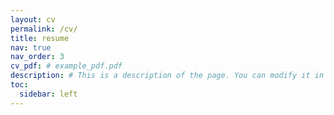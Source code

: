 ```yaml
---
layout: cv
permalink: /cv/
title: resume
nav: true
nav_order: 3
cv_pdf: # example_pdf.pdf
description: # This is a description of the page. You can modify it in '_pages/cv.md'. You can also change or remove the top pdf download button.
toc:
  sidebar: left
---
```

